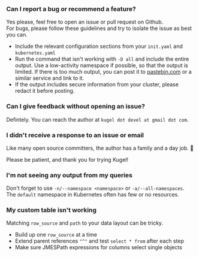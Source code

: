 
### Can I report a bug or recommend a feature?

Yes please, feel free to open an issue or pull request on Github.  
For bugs, please follow these guidelines and try to isolate the issue as best you can.

* Include the relevant configuration sections from your `init.yaml` and `kubernetes.yaml`
* Run the command that isn't working with `-D all` and include the entire output.  Use a low-activity namespace if possible,
so that the output is limited.  If there is too much output, you can post it to [pastebin.com](https://pastebin.com) or
a similar service and link to it.
* If the output includes secure information from your cluster, please redact it before posting.

### Can I give feedback without opening an issue?

Defintely.  You can reach the author at `kugel dot devel at gmail dot com`.

### I didn't receive a response to an issue or email

Like many open source committers, the author has a family and a day job.  🙂

Please be patient, and thank you for trying Kugel!

### I'm not seeing any output from my queries

Don't forget to use `-n/--namespace <namespace>` or `-a/--all-namespaces`.  The `default` namespace in
Kubernetes often has few or no resources.

### My custom table isn't working

Matching `row_source` and `path` to your data layout can be tricky.
* Build up one `row_source` at a time
* Extend parent references `"^"` and test `select * from` after each step
* Make sure JMESPath expressions for columns select single objects